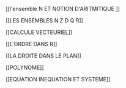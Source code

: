 [[l'ensemble N ET NOTION D'ARITMITIQUE ]]

[[LES ENSEMBLES  N Z D Q R]]

[[CALCULE VECTEURIEL]]

[[L'ORDRE DANS R]]

[[LA DROITE DANS LE PLAN]]


[[POLYNOME]] 

[[EQUATION INEQUATION ET SYSTEME]]
